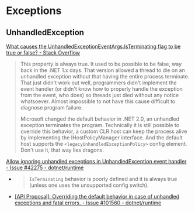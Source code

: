 # Exceptions
## UnhandledException
[What causes the UnhandledExceptionEventArgs.IsTerminating flag to be true or false? - Stack Overflow](https://stackoverflow.com/questions/10982443/what-causes-the-unhandledexceptioneventargs-isterminating-flag-to-be-true-or-fal)
> This property is always true. It used to be possible to be false, way back in the .NET 1.x days. That version allowed a thread to die on an unhandled exception without that having the entire process terminate. That just didn't work out well, programmers didn't implement the event handler (or didn't know how to properly handle the exception from the event, who does) so threads just died without any notice whatsoever. Almost impossible to not have this cause difficult to diagnose program failure.
> 
> Microsoft changed the default behavior in .NET 2.0, an unhandled exception terminates the program. Technically it is still possible to override this behavior, a custom CLR host can keep the process alive by implementing the IHostPolicyManager interface. And the default host supports the `<legacyUnhandledExceptionPolicy>` config element. Don't use it, that way lies dragons.

[Allow ignoring unhandled exceptions in UnhandledException event handler - Issue #42275 - dotnet/runtime](https://github.com/dotnet/runtime/issues/42275)
- > `IsTerminating` behavior is poorly defined and it is always true (unless one uses the unsupported config switch).
- [\[API Proposal\]: Overriding the default behavior in case of unhandled exceptions and fatal errors. - Issue #101560 - dotnet/runtime](https://github.com/dotnet/runtime/issues/101560)